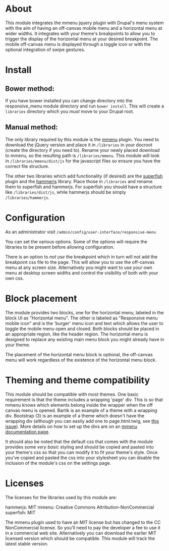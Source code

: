 # About

This module integrates the mmenu jquery plugin with Drupal's menu system with
the aim of having an off-canvas mobile menu and a horizontal menu at wider
widths. It integrates with your theme's breakpoints to allow you to trigger the
display of the horizontal menu at your desired breakpoint. The mobile off-canvas
menu is displayed through a toggle icon or with the optional integration of
swipe gestures.

# Install

## Bower method:

If you have bower installed you can change directory into the responsive_menu
module directory and run `bower install`. This will create a `libraries`
directory which you _must_ move to your Drupal root.

## Manual method:

The only library required by this module is the
[mmenu](http://mmenu.frebsite.nl) plugin. You need to download the jQuery
version and place it in `/libraries` in your docroot (create the directory if
you need to). Rename your newly placed download to mmenu, so the resulting path
is `/libraries/mmenu`. This module will look in `/libraries/mmenu/dist/js` for
the javascript files so ensure you have the correct file structure.

The other two libraries which add functionality (if desired) are the
[superfish](https://github.com/joeldbirch/superfish) plugin and the
[hammerjs](http://hammerjs.github.io) library. Place those in `/libraries` and
rename them to superfish and hammerjs. For superfish you should have a structure
like `/libraries/dist/js`, while hammerjs should be simply
`/libraries/hammerjs`.

# Configuration

As an administrator visit `/admin/config/user-interface/responsive-menu`

You can set the various options. Some of the options will require the libraries
to be present before allowing configuration.

There is an option to _not use_ the breakpoint which in turn will not add the
breakpoint css file to the page. This will allow you to use the off-canvas menu
at any screen size. Alternatively you might want to use your own menu at desktop
screen widths and control the visibility of both with your own css.

# Block placement

The module provides two blocks, one for the horizontal menu, labeled in the
block UI as "Horizontal menu". The other is labeled as "Responsive menu mobile
icon" and is the 'burger' menu icon and text which allows the user to toggle the
mobile menu open and closed. Both blocks should be placed in an appropriate
region, like the header region. The horizontal menu is designed to replace any
existing main menu block you might already have in your theme.

The placement of the horizontal menu block is optional, the off-canvas menu will
work regardless of the existence of the horizontal menu block.

# Theming and theme compatibility

This module should be compatible with most themes. One basic requirement is that
the theme includes a wrapping 'page' div. This is so that mmenu knows which
elements belong inside the wrapper when the off canvas menu is opened. Bartik is
an example of a theme with a wrapping div. Bootstrap (3) is an example of a
theme which doesn't have the wrapping div (although you can easily add one to
page.html.twig, see [this issue](https://www.drupal.org/node/2727345)). More
details on how to set up the divs are on an [mmenu documentation
page](http://mmenu.frebsite.nl/tutorials/off-canvas/the-page.html).

It should also be noted that the default css that comes with the module provides
some _very basic_ styling and should be copied and pasted into your theme's css
so that you can modify it to fit your theme's style. Once you've copied and
pasted the css into your stylesheet you can disable the inclusion of the
module's css on the settings page.

# Licenses

The licenses for the libraries used by this module are:

hammerjs: MIT mmenu: Creative Commons Attribution-NonCommercial superfish: MIT

The mmenu plugin used to have an MIT license but has changed to the CC
NonCommercial license. So you'll need to pay the developer a fee to use it in a
commercial web site. Alternatively you can download the earlier MIT licensed
version which should be compatible. This module will track the latest stable
version.
